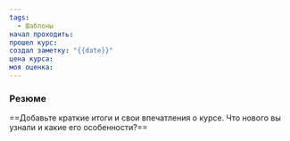 ```yaml
---
tags:
  - Шаблоны
начал проходить: 
прошел курс: 
создал заметку: "{{date}}"
цена курса: 
моя оценка:
---
```


### Резюме
==Добавьте краткие итоги и свои впечатления о курсе. Что нового вы узнали и какие его особенности?==
